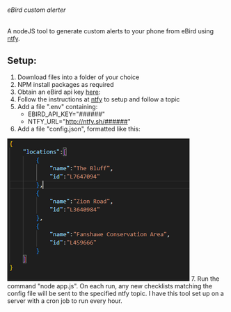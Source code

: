 ###### eBird custom alerter

A nodeJS tool to generate custom alerts to your phone from eBird using [ntfy](https://ntfy.sh).

## Setup:
1. Download files into a folder of your choice
2. NPM install packages as required
3. Obtain an eBird api key [here](https://ebird.org/api/keygen):
4. Follow the instructions at [ntfy](http://ntfy.sh) to setup and follow a topic
5. Add a file ".env" containing:
    - EBIRD_API_KEY="######"
    - NTFY_URL="http://ntfy.sh/######" 
6. Add a file "config.json", formatted like this: 

![config format](/config_image.PNG)
7. Run the command "node app.js". On each run, any new checklists matching the config file will be sent to the specified ntfy topic. I have this tool set up on a server with a cron job to run every hour.